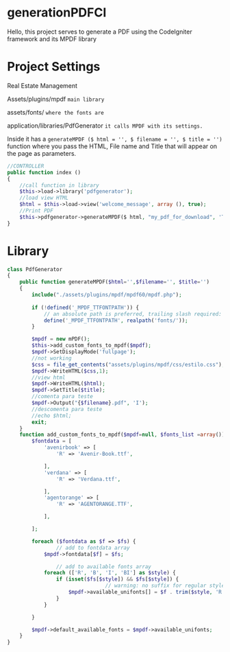 # generationPDFCI
Hello, this project serves to generate a PDF using the CodeIgniter framework and its MPDF library


# Project Settings
Real Estate Management

Assets/plugins/mpdf  `main library`

assets/fonts/ `where the fonts are`

application/libraries/PdfGenerator `it calls MPDF with its settings.`

   Inside it has a `generateMPDF ($ html = '', $ filename = '', $ title = '')` function where you pass the HTML, File name and Title that will appear on the page as parameters.

```php
//CONTROLLER
public function index ()
{
	//call function in library
	$this->load->library('pdfgenerator');
	//load view HTML
	$html = $this->load->view('welcome_message', array (), true);
	//Print PDF 
	$this->pdfgenerator->generateMPDF($ html, "my_pdf_for_download", 'Title Good PDF');
}
```
# Library
```php
class PdfGenerator
{
	public function generateMPDF($html='',$filename='', $title='')
	{
		include("./assets/plugins/mpdf/mpdf60/mpdf.php");
 
		if (!defined('_MPDF_TTFONTPATH')) {
			// an absolute path is preferred, trailing slash required:
			define('_MPDF_TTFONTPATH', realpath('fonts/'));
		}

		$mpdf = new mPDF();
		$this->add_custom_fonts_to_mpdf($mpdf); 
		$mpdf->SetDisplayMode('fullpage');
		//not working
		$css = file_get_contents("assets/plugins/mpdf/css/estilo.css");
		$mpdf->WriteHTML($css,1);
		//view html
		$mpdf->WriteHTML($html);
		$mpdf->SetTitle($title);
		//comenta para teste
		$mpdf->Output("{$filename}.pdf", 'I');
		//descomenta para teste
		//echo $html;
		exit;
	}
	function add_custom_fonts_to_mpdf($mpdf=null, $fonts_list =array()) {
		$fontdata = [
			'avenirbook' => [
				'R' => 'Avenir-Book.ttf',

			],
			'verdana' => [
				'R' => 'Verdana.ttf',

			],
			'agentorange' => [
				'R' => 'AGENTORANGE.TTF',

			],

		];

		foreach ($fontdata as $f => $fs) {
				// add to fontdata array
			$mpdf->fontdata[$f] = $fs;

				// add to available fonts array
			foreach (['R', 'B', 'I', 'BI'] as $style) {
				if (isset($fs[$style]) && $fs[$style]) {
								// warning: no suffix for regular style! hours wasted: 2
					$mpdf->available_unifonts[] = $f . trim($style, 'R');
				}
			}

		}

		$mpdf->default_available_fonts = $mpdf->available_unifonts;
	}
}
```

